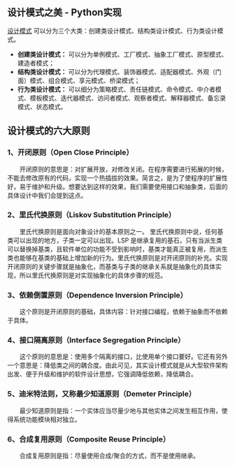 ## 设计模式之美 - Python实现
[设计模式](https://zhuanlan.zhihu.com/p/31675841) 可以分为三个大类：创建类设计模式、结构类设计模式、行为类设计模式。
- **创建类设计模式：** 可以分为单例模式、工厂模式、抽象工厂模式、原型模式、建造者模式；
- **结构类设计模式：** 可以分为代理模式、装饰器模式、适配器模式、外观（门面）模式、组合模式、享元模式、桥梁模式；
- **行为类设计模式：** 可以细分为策略模式、责任链模式、命令模式、中介者模式、模板模式、迭代器模式、访问者模式、观察者模式、解释器模式、备忘录模式、状态模式。


## 设计模式的六大原则
### 1、开闭原则（Open Close Principle）

&emsp;&emsp;开闭原则的意思是：对扩展开放，对修改关闭。在程序需要进行拓展的时候，不能去修改原有的代码，实现一个热插拔的效果。简言之，是为了使程序的扩展性好，易于维护和升级。想要达到这样的效果，我们需要使用接口和抽象类，后面的具体设计中我们会提到这点。

### 2、里氏代换原则（Liskov Substitution Principle）

&emsp;&emsp;里氏代换原则是面向对象设计的基本原则之一。 里氏代换原则中说，任何基类可以出现的地方，子类一定可以出现。LSP 是继承复用的基石，只有当派生类可以替换掉基类，且软件单位的功能不受到影响时，基类才能真正被复用，而派生类也能够在基类的基础上增加新的行为。里氏代换原则是对开闭原则的补充。实现开闭原则的关键步骤就是抽象化，而基类与子类的继承关系就是抽象化的具体实现，所以里氏代换原则是对实现抽象化的具体步骤的规范。

### 3、依赖倒置原则（Dependence Inversion Principle）

&emsp;&emsp;这个原则是开闭原则的基础，具体内容：针对接口编程，依赖于抽象而不依赖于具体。

### 4、接口隔离原则（Interface Segregation Principle）

&emsp;&emsp;这个原则的意思是：使用多个隔离的接口，比使用单个接口要好。它还有另外一个意思是：降低类之间的耦合度。由此可见，其实设计模式就是从大型软件架构出发、便于升级和维护的软件设计思想，它强调降低依赖，降低耦合。

### 5、迪米特法则，又称最少知道原则（Demeter Principle）

&emsp;&emsp;最少知道原则是指：一个实体应当尽量少地与其他实体之间发生相互作用，使得系统功能模块相对独立。

### 6、合成复用原则（Composite Reuse Principle）

&emsp;&emsp;合成复用原则是指：尽量使用合成/聚合的方式，而不是使用继承。